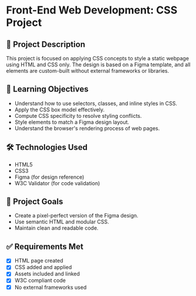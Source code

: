 # Front-End Web Development: CSS Project

## 📄 Project Description
This project is focused on applying CSS concepts to style a static webpage using HTML and CSS only. The design is based on a Figma template, and all elements are custom-built without external frameworks or libraries.

## 🧠 Learning Objectives
- Understand how to use selectors, classes, and inline styles in CSS.
- Apply the CSS box model effectively.
- Compute CSS specificity to resolve styling conflicts.
- Style elements to match a Figma design layout.
- Understand the browser's rendering process of web pages.

## 🛠️ Technologies Used
- HTML5
- CSS3
- Figma (for design reference)
- W3C Validator (for code validation)

## 🎯 Project Goals
- Create a pixel-perfect version of the Figma design.
- Use semantic HTML and modular CSS.
- Maintain clean and readable code.

## ✅ Requirements Met
- [x] HTML page created
- [x] CSS added and applied
- [x] Assets included and linked
- [x] W3C compliant code
- [x] No external frameworks used
